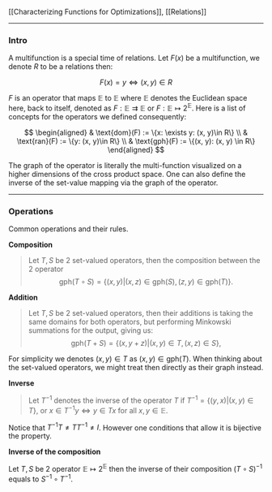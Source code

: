 [[Characterizing Functions for Optimizations]], 
[[Relations]]

---
### **Intro**

A multifunction is a special time of relations. Let $F(x)$ be a multifunction, we denote $R$ to be a relations then: 

$$
F(x) = y \iff (x, y)\in R
$$

$F$ is an operator that maps $\mathbb E$ to $\mathbb E$ where $\mathbb E$ denotes the Euclidean space here, back to itself, denoted as $F: \mathbb E\rightrightarrows\mathbb E$ or $F: \mathbb E \mapsto 2^{\mathbb E}$. Here is a list of concepts for the operators we defined consequently: 

$$
\begin{aligned}
    & \text{dom}(F) := \{x: \exists y: (x, y)\in R\}
    \\
    & \text{ran}(F) := \{y: (x, y)\in R\}
    \\
    & \text{gph}(F) := \{(x, y): (x, y) \in R\}
\end{aligned}
$$

The graph of the operator is literally the multi-function visualized on a higher dimensions of the cross product space. One can also define the inverse of the set-value mapping via the graph of the operator. 

---
### **Operations**

Common operations and their rules. 

**Composition**
> Let $T, S$ be 2 set-valued operators, then the composition between the 2 operator 
> $$
> \text{gph}(T\circ S)= \{(x, y)| (x, z)\in \text{gph}(S), (z, y)\in \text{gph}(T)\}. 
> $$

**Addition**
> Let $T, S$ be 2 set-valued operators, then their additions is taking the same domains for both operators, but performing Minkowski summations for the output, giving us: 
> $$
> \text{gph}(T + S) = \{(x, y + z)|(x, y)\in T, (x, z)\in S\}, 
> $$

For simplicity we denotes $(x, y)\in T$ as $(x, y)\in \text{gph}(T)$. When thinking about the set-valued operators, we might treat then directly as their graph instead. 

**Inverse**

> Let $T^{-1}$ denotes the inverse of the operator $T$ if $T^{-1} = \{(y, x)| (x, y)\in T\}$, or $x \in T^{-1}y \iff y \in Tx$ for all $x, y \in \mathbb E$. 

Notice that $T^{-1}T \neq TT^{-1} \neq I$. However one conditions that allow it is bijective the property. 

**Inverse of the composition**

Let $T, S$ be 2 operator $\mathbb E\mapsto 2^{\mathbb E}$ then the inverse of their composition $(T\circ S)^{-1}$ equals to $S^{-1} \circ T^{-1}$. 
